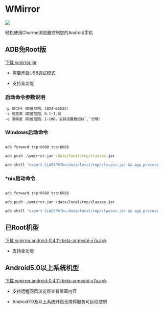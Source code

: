 # WMirror

[![](https://img.shields.io/badge/WMirror-v0.4.11-green.svg)](https://github.com/tuuzed/WMirror)

轻松使用Chorme浏览器控制您的Android手机


## ADB免Root版


[下载 wmirror.jar](https://github.com/tuuzed/WMirror/releases/download/v0.4.11-beta/wmirror.jar)

- 需要开启USB调试模式

- 支持全功能

### 启动命令参数说明

```
-p 端口号（取值范围，1024-65535）
-s 缩放率（取值范围，0.1~1.0）
-q 清晰度（取值范围，1~100，支持设置数组以`,`分隔）
```
### Windows启动命令

```bat

adb forward tcp:6688 tcp:6688

adb push .\wmirror.jar /data/local/tmp/classes.jar

adb shell "export CLASSPATH=/data/local/tmp/classes.jar && app_process /data/local/tmp wmirror.ProcessMain -p 6688 -s 0.5 -q 100"

```

### *nix启动命令

```sh

adb forward tcp:6688 tcp:6688

adb push ./wmirror.jar /data/local/tmp/classes.jar

adb shell "export CLASSPATH=/data/local/tmp/classes.jar && app_process /data/local/tmp wmirror.ProcessMain -p 6688 -s 0.5 -q 100"

```



## 已Root机型


[下载 wmirror.android-0.4.11-beta-armeabi-v7a.apk](https://github.com/tuuzed/WMirror/releases/download/v0.4.11-beta/wmirror.android-0.4.11-beta-armeabi-v7a.apk)

- 支持全功能

## Android5.0以上系统机型

[下载 wmirror.android-0.4.11-beta-armeabi-v7a.apk](https://github.com/tuuzed/WMirror/releases/download/v0.4.11-beta/wmirror.android-0.4.11-beta-armeabi-v7a.apk)

- 支持远程网页浏览器查看屏幕内容

- Android7.0及以上系统开启无障碍服务可远程控制

